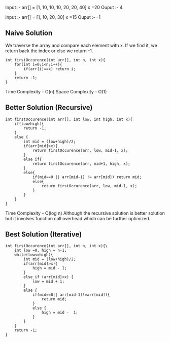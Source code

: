 Input :- arr[] = [1, 10, 10, 10, 20, 20, 40] x =20
Ouput :- 4

Input :- arr[] = [1, 10, 20, 30] x =15
Ouput :- -1
## Naive Solution
We traverse the array and compare each element with x. If we find it, we return back the index or else we return -1.

```
int firstOccurence(int arr[], int n, int x){
	for(int i=0;i<n;i++){
		if(arr[i]==x) return i;
	}
	return -1;
}
```

Time Complexity - O(n)
Space Complexity - O(1)
## Better Solution (Recursive)

```
int firstOccurence(int arr[], int low, int high, int x){
	if(low>high){
		return -1;
	}
	else {
		int mid = (low+high)/2;
		if(arr[mid]>x){
			return firstOccurence(arr, low, mid-1, x);
		}
		else if{
			return firstOccurence(arr, mid+1, high, x);
		}
		else{
			if(mid==0 || arr[mid-1] != arr[mid]) return mid;
			else{
				return firstOccurence(arr, low, mid-1, x);
			}
		}
	}
}
```

Time Complexity - O(log n)
Although the recursive solution is better solution but it involves function call overhead which can be further optimized.
## Best Solution (Iterative)

```
int firstOccurence(int arr[], int n, int x){\
	int low =0, high = n-1;
	while(low<=high){
		int mid = (low+high)/2;
		if(arr[mid]>x){
			high = mid - 1;
		}
		else if (arr[mid]<x) {
			low = mid + 1;
		}
		else {
			if(mid==0|| arr[mid-1]!=arr[mid]){
				return mid;
			}
			else {
				high = mid -  1;
			}
		}
	}
	return -1;
}
```